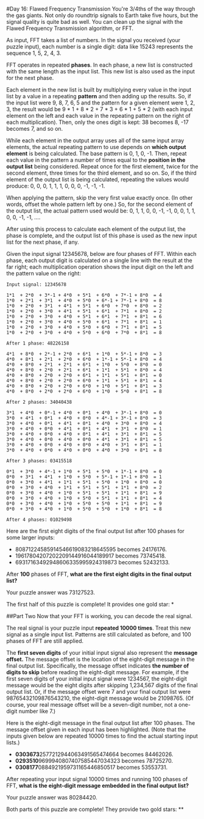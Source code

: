 #Day 16: Flawed Frequency Transmission
You're 3/4ths of the way through the gas giants. Not only do roundtrip signals to Earth take five 
hours, but the signal quality is quite bad as well. You can clean up the signal with the Flawed Frequency Transmission 
algorithm, or FFT.

As input, FFT takes a list of numbers. In the signal you received (your puzzle input), each number is a single digit: 
data like 15243 represents the sequence 1, 5, 2, 4, 3.

FFT operates in repeated **phases**. In each phase, a new list is constructed with the same length as the input list. 
This new list is also used as the input for the next phase.

Each element in the new list is built by multiplying every value in the input list by a value in a repeating **pattern**
and then adding up the results. So, if the input list were 9, 8, 7, 6, 5 and the pattern for a given element were 1, 2, 
3, the result would be 9 * 1 + 8 * 2 + 7 * 3 + 6 * 1 + 5 * 2 (with each input element on the left and each value in the repeating 
pattern on the right of each multiplication). Then, only the ones digit is kept: 38 becomes 8, -17 becomes 7, and so on.

While each element in the output array uses all of the same input array elements, the actual repeating pattern to use 
depends on **which output element** is being calculated. The base pattern is 0, 1, 0, -1. Then, repeat each value in the 
pattern a number of times equal to the **position in the output list** being considered. Repeat once for the first element, 
twice for the second element, three times for the third element, and so on. So, if the third element of the output list 
is being calculated, repeating the values would produce: 0, 0, 0, 1, 1, 1, 0, 0, 0, -1, -1, -1.

When applying the pattern, skip the very first value exactly once. (In other words, offset the whole pattern left by 
one.) So, for the second element of the output list, the actual pattern used would be: 0, 1, 1, 0, 0, -1, -1, 0, 0, 1, 
1, 0, 0, -1, -1, ....

After using this process to calculate each element of the output list, the phase is complete, and the output list of 
this phase is used as the new input list for the next phase, if any.

Given the input signal 12345678, below are four phases of FFT. Within each phase, each output digit is calculated on a 
single line with the result at the far right; each multiplication operation shows the input digit on the left and the 
pattern value on the right:

```
Input signal: 12345678

1*1  + 2*0  + 3*-1 + 4*0  + 5*1  + 6*0  + 7*-1 + 8*0  = 4
1*0  + 2*1  + 3*1  + 4*0  + 5*0  + 6*-1 + 7*-1 + 8*0  = 8
1*0  + 2*0  + 3*1  + 4*1  + 5*1  + 6*0  + 7*0  + 8*0  = 2
1*0  + 2*0  + 3*0  + 4*1  + 5*1  + 6*1  + 7*1  + 8*0  = 2
1*0  + 2*0  + 3*0  + 4*0  + 5*1  + 6*1  + 7*1  + 8*1  = 6
1*0  + 2*0  + 3*0  + 4*0  + 5*0  + 6*1  + 7*1  + 8*1  = 1
1*0  + 2*0  + 3*0  + 4*0  + 5*0  + 6*0  + 7*1  + 8*1  = 5
1*0  + 2*0  + 3*0  + 4*0  + 5*0  + 6*0  + 7*0  + 8*1  = 8

After 1 phase: 48226158

4*1  + 8*0  + 2*-1 + 2*0  + 6*1  + 1*0  + 5*-1 + 8*0  = 3
4*0  + 8*1  + 2*1  + 2*0  + 6*0  + 1*-1 + 5*-1 + 8*0  = 4
4*0  + 8*0  + 2*1  + 2*1  + 6*1  + 1*0  + 5*0  + 8*0  = 0
4*0  + 8*0  + 2*0  + 2*1  + 6*1  + 1*1  + 5*1  + 8*0  = 4
4*0  + 8*0  + 2*0  + 2*0  + 6*1  + 1*1  + 5*1  + 8*1  = 0
4*0  + 8*0  + 2*0  + 2*0  + 6*0  + 1*1  + 5*1  + 8*1  = 4
4*0  + 8*0  + 2*0  + 2*0  + 6*0  + 1*0  + 5*1  + 8*1  = 3
4*0  + 8*0  + 2*0  + 2*0  + 6*0  + 1*0  + 5*0  + 8*1  = 8

After 2 phases: 34040438

3*1  + 4*0  + 0*-1 + 4*0  + 0*1  + 4*0  + 3*-1 + 8*0  = 0
3*0  + 4*1  + 0*1  + 4*0  + 0*0  + 4*-1 + 3*-1 + 8*0  = 3
3*0  + 4*0  + 0*1  + 4*1  + 0*1  + 4*0  + 3*0  + 8*0  = 4
3*0  + 4*0  + 0*0  + 4*1  + 0*1  + 4*1  + 3*1  + 8*0  = 1
3*0  + 4*0  + 0*0  + 4*0  + 0*1  + 4*1  + 3*1  + 8*1  = 5
3*0  + 4*0  + 0*0  + 4*0  + 0*0  + 4*1  + 3*1  + 8*1  = 5
3*0  + 4*0  + 0*0  + 4*0  + 0*0  + 4*0  + 3*1  + 8*1  = 1
3*0  + 4*0  + 0*0  + 4*0  + 0*0  + 4*0  + 3*0  + 8*1  = 8

After 3 phases: 03415518

0*1  + 3*0  + 4*-1 + 1*0  + 5*1  + 5*0  + 1*-1 + 8*0  = 0
0*0  + 3*1  + 4*1  + 1*0  + 5*0  + 5*-1 + 1*-1 + 8*0  = 1
0*0  + 3*0  + 4*1  + 1*1  + 5*1  + 5*0  + 1*0  + 8*0  = 0
0*0  + 3*0  + 4*0  + 1*1  + 5*1  + 5*1  + 1*1  + 8*0  = 2
0*0  + 3*0  + 4*0  + 1*0  + 5*1  + 5*1  + 1*1  + 8*1  = 9
0*0  + 3*0  + 4*0  + 1*0  + 5*0  + 5*1  + 1*1  + 8*1  = 4
0*0  + 3*0  + 4*0  + 1*0  + 5*0  + 5*0  + 1*1  + 8*1  = 9
0*0  + 3*0  + 4*0  + 1*0  + 5*0  + 5*0  + 1*0  + 8*1  = 8

After 4 phases: 01029498
```
Here are the first eight digits of the final output list after 100 phases for some larger inputs:

* 80871224585914546619083218645595 becomes 24176176.
* 19617804207202209144916044189917 becomes 73745418.
* 69317163492948606335995924319873 becomes 52432133.

After **100** phases of FFT, **what are the first eight digits in the final output list?**

Your puzzle answer was 73127523.

The first half of this puzzle is complete! It provides one gold star: *

##Part Two
Now that your FFT is working, you can decode the real signal.

The real signal is your puzzle input **repeated 10000 times**. Treat this new signal as a single input list. Patterns are 
still calculated as before, and 100 phases of FFT are still applied.

The **first seven digits** of your initial input signal also represent the **message offset.** The message offset is the 
location of the eight-digit message in the final output list. Specifically, the message offset indicates **the number 
of digits to skip** before reading the eight-digit message. For example, if the first seven digits of your initial input 
signal were 1234567, the eight-digit message would be the eight digits after skipping 1,234,567 digits of the final 
output list. Or, if the message offset were 7 and your final output list were 98765432109876543210, the eight-digit 
message would be 21098765. (Of course, your real message offset will be a seven-digit number, not a one-digit 
number like 7.)

Here is the eight-digit message in the final output list after 100 phases. The message offset given in each input 
has been highlighted. (Note that the inputs given below are repeated 10000 times to find the actual starting 
input lists.)

* **0303673**2577212944063491565474664 becomes 84462026.
* **0293510**9699940807407585447034323 becomes 78725270.
* **0308177**0884921959731165446850517 becomes 53553731.

After repeating your input signal 10000 times and running 100 phases of FFT, **what is the eight-digit message 
embedded in the final output list?**

Your puzzle answer was 80284420.

Both parts of this puzzle are complete! They provide two gold stars: **